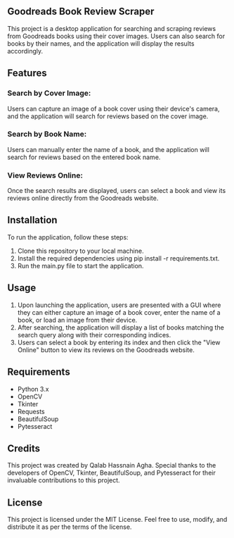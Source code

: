 ## Goodreads Book Review Scraper
This project is a desktop application for searching and scraping reviews from Goodreads books using their cover images. Users can also search for books by their names, and the application will display the results accordingly.

## Features

### Search by Cover Image: 
Users can capture an image of a book cover using their device's camera, and the application will search for reviews based on the cover image.
### Search by Book Name:
Users can manually enter the name of a book, and the application will search for reviews based on the entered book name.
### View Reviews Online:
Once the search results are displayed, users can select a book and view its reviews online directly from the Goodreads website.
## Installation
To run the application, follow these steps:

1. Clone this repository to your local machine.
2. Install the required dependencies using pip install -r requirements.txt.
3. Run the main.py file to start the application.

## Usage
1. Upon launching the application, users are presented with a GUI where they can either capture an image of a book cover, enter the name of a book, or load an image from their device.
2. After searching, the application will display a list of books matching the search query along with their corresponding indices.
3. Users can select a book by entering its index and then click the "View Online" button to view its reviews on the Goodreads website.
## Requirements
- Python 3.x
- OpenCV
- Tkinter
- Requests
- BeautifulSoup
- Pytesseract

## Credits
This project was created by Qalab Hassnain Agha. Special thanks to the developers of OpenCV, Tkinter, BeautifulSoup, and Pytesseract for their invaluable contributions to this project.

## License
This project is licensed under the MIT License. Feel free to use, modify, and distribute it as per the terms of the license.